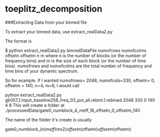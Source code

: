 # toeplitz_decomposition

###Extracting Data from your binned file

To extract your binned data, use extract_realData2.py

The format is

$ python extract_realData2.py binnedDataFile numofrows numofcolms offsetn offsetm n m
where n is the number of blocks (or the number of frequency bins) and m is the size of each block (or the number of time bins). numofrows 
and numofcolms are the total number of frequency and time bins of your dynamic spectrum.

So for example. if I wanted numofrows= 2048, numofcols=330, offsetn= 0, offsetm = 140, n=4, m=8, I would call

python extract_realData2.py gb057_1.input_baseline258_freq_03_pol_all.rebint.1.rebined 2048 330 0 140 4 8
This will create a folder at ./processedData/gate0_numblock_4_meff_16_offsetn_0_offsetm_140

The name of the folder it's create is usually

gate0_numblock_(n)_meff_(mx2)_offsetn_(offsetn)_offsetm_(offsetm)

